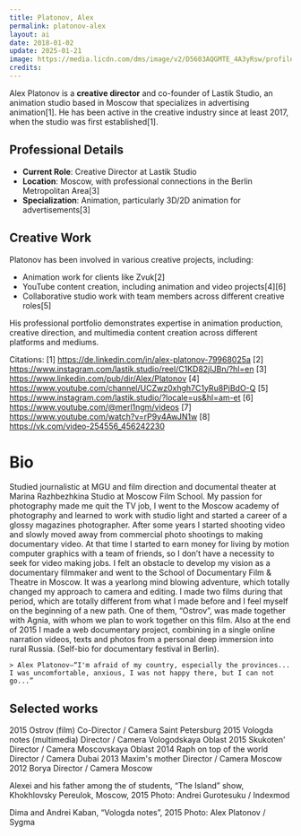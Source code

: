 ```yaml
---
title: Platonov, Alex
permalink: platonov-alex
layout: ai
date: 2018-01-02
update: 2025-01-21
image: https://media.licdn.com/dms/image/v2/D5603AQGMTE_4A3yRsw/profile-displayphoto-shrink_200_200/profile-displayphoto-shrink_200_200/0/1730839765348?e=2147483647&v=beta&t=k1MALuiKiwxB8pfP0CIheLcD6q0uqRwhSDk-Q7d2uOs
credits:
---
```


Alex Platonov is a **creative director** and co-founder of Lastik Studio, an animation studio based in Moscow that specializes in advertising animation[1]. He has been active in the creative industry since at least 2017, when the studio was first established[1].

## Professional Details
- **Current Role**: Creative Director at Lastik Studio
- **Location**: Moscow, with professional connections in the Berlin Metropolitan Area[3]
- **Specialization**: Animation, particularly 3D/2D animation for advertisements[3]

## Creative Work
Platonov has been involved in various creative projects, including:
- Animation work for clients like Zvuk[2]
- YouTube content creation, including animation and video projects[4][6]
- Collaborative studio work with team members across different creative roles[5]

His professional portfolio demonstrates expertise in animation production, creative direction, and multimedia content creation across different platforms and mediums.

Citations:
[1] https://de.linkedin.com/in/alex-platonov-79968025a
[2] https://www.instagram.com/lastik.studio/reel/C1KD82jIJBn/?hl=en
[3] https://www.linkedin.com/pub/dir/Alex/Platonov
[4] https://www.youtube.com/channel/UCZwz0xhgh7C1yRu8PjBdO-Q
[5] https://www.instagram.com/lastik.studio/?locale=us&hl=am-et
[6] https://www.youtube.com/@merl1ngm/videos
[7] https://www.youtube.com/watch?v=rP9y4AwJN1w
[8] https://vk.com/video-254556_456242230


# Bio

Studied journalistic at MGU and film direction and documental theater at Marina Razhbezhkina Studio at Moscow Film School. My passion for photography made me quit the TV job, I went to the Moscow academy of photography and learned to work with studio light and started a career of a glossy magazines photographer. After some years I started shooting video and slowly moved away from commercial photo shootings to making documentary video. At that time I started to earn money for living by motion computer graphics with a team of friends, so I don’t have a necessity to seek for video making jobs. I felt an obstacle to develop my vision as a documentary filmmaker and went to the School of Documentary Film & Theatre in Moscow. It was a yearlong mind blowing adventure, which totally changed my approach to camera and editing. I made two films during that period, which are totally different from what I made before and I feel myself on the beginning of a new path. One of them, “Ostrov”, was made together with Agnia, with whom we plan to work together on this film. Also at the end of 2015 I made a web documentary project, combining in a single online narration videos, texts and photos from a personal deep immersion into rural Russia. (Self-bio for documentary festival in Berlin).

    > Alex Platonov—“I'm afraid of my country, especially the provinces... I was uncomfortable, anxious, I was not happy there, but I can not go...”


## Selected works

 2015	 Ostrov (film)	 Co-Director / Camera	 Saint Petersburg
 2015	 Vologda notes (multimedia)	 Director / Camera	 Vologodskaya Oblast
 2015	 Skukoten'	 Director / Camera	 Moscovskaya Oblast
 2014	 Raph on top of the world	 Director / Camera	 Dubai
 2013	 Maxim's mother	 Director / Camera	 Moscow
 2012	 Borya	 Director / Camera	 Moscow


Alexei and his father among the of students, “The Island” show, Khokhlovsky Pereulok, Moscow, 2015
Photo: Andrei Gurotesuku / Indexmod

Dima and Andrei Kaban, “Vologda notes”, 2015
Photo: Alex Platonov / Sygma
